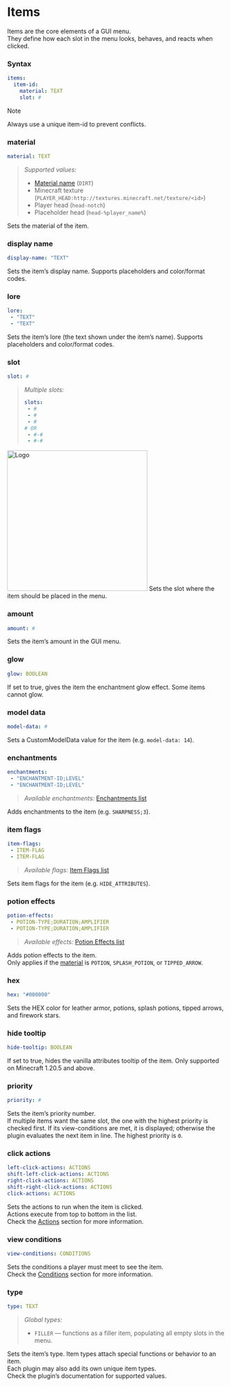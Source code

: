# Items
Items are the core elements of a GUI menu.  
They define how each slot in the menu looks, behaves, and reacts when clicked.

### Syntax
```yaml
items:
  item-id:
    material: TEXT
    slot: #
```
> [!NOTE]
> Always use a unique item-id to prevent conflicts.

### material
```yaml
material: TEXT
```
> *Supported values:*  
> - [Material name](https://hub.spigotmc.org/javadocs/spigot/org/bukkit/Material.html) (`DIRT`)  
> - Minecraft texture (`PLAYER_HEAD:http://textures.minecraft.net/texture/<id>`)  
> - Player head (`head-notch`)  
> - Placeholder head (`head-%player_name%`)

Sets the material of the item.  

### display name
```yaml
display-name: "TEXT"
```
Sets the item’s display name. Supports placeholders and color/format codes.

### lore
```yaml
lore:
 - "TEXT"
 - "TEXT"
```
Sets the item’s lore (the text shown under the item’s name). Supports placeholders and color/format codes.

### slot
```yaml
slot: #
```
> *Multiple slots:*
> ```yaml
> slots:
>  - #
>  - #
>  - #
> # OR
>  - #-#
>  - #-#
> ```

<img src="https://github.com/VinceSMC/SMC-Developments/blob/2340e4f55e1d40989c508a8ca77ba1a6cb528394/images/slots.png" alt="Logo" width="auto" height="325">
Sets the slot where the item should be placed in the menu.

### amount
```yaml
amount: #
```
Sets the item’s amount in the GUI menu.

### glow
```yaml
glow: BOOLEAN
```
If set to true, gives the item the enchantment glow effect. Some items cannot glow.

### model data
```yaml
model-data: #
```
Sets a CustomModelData value for the item (e.g. `model-data: 14`).

### enchantments
```yaml
enchantments:
 - "ENCHANTMENT-ID;LEVEL"
 - "ENCHANTMENT-ID;LEVEL"
```
> *Available enchantments:* [Enchantments list](https://hub.spigotmc.org/javadocs/bukkit/org/bukkit/enchantments/Enchantment.html)

Adds enchantments to the item (e.g. `SHARPNESS;3`).

### item flags
```yaml
item-flags:
 - ITEM-FLAG
 - ITEM-FLAG
```
> *Available flags:* [Item Flags list](https://hub.spigotmc.org/javadocs/bukkit/org/bukkit/inventory/ItemFlag.html)

Sets item flags for the item (e.g. `HIDE_ATTRIBUTES`).

### potion effects
```yaml
potion-effects:
 - POTION-TYPE;DURATION;AMPLIFIER
 - POTION-TYPE;DURATION;AMPLIFIER
```
> *Available effects:* [Potion Effects list](https://hub.spigotmc.org/javadocs/bukkit/org/bukkit/potion/PotionEffectType.html)

Adds potion effects to the item.
<br>Only applies if the [material](items.md#material) is `POTION`, `SPLASH_POTION`, or `TIPPED_ARROW`.  

### hex
```yaml
hex: "#000000"
```
Sets the HEX color for leather armor, potions, splash potions, tipped arrows, and firework stars.

### hide tooltip
```yaml
hide-tooltip: BOOLEAN
```
If set to true, hides the vanilla attributes tooltip of the item. Only supported on Minecraft 1.20.5 and above.

### priority
```yaml
priority: #
```
Sets the item’s priority number.
<br> If multiple items want the same slot, the one with the highest priority is checked first. If its view-conditions are met, it is displayed; otherwise the plugin evaluates the next item in line. The highest priority is `0`.

### click actions
```yaml
left-click-actions: ACTIONS
shift-left-click-actions: ACTIONS
right-click-actions: ACTIONS
shift-right-click-actions: ACTIONS
click-actions: ACTIONS
```
Sets the actions to run when the item is clicked.
<br>Actions execute from top to bottom in the list.
<br>Check the [Actions](https://github.com/VinceSMC/SMC-Developments/blob/f5a97c218bf83512aa6d5232cb35e18444c6d88d/documentation/actions.md) section for more information.

### view conditions
```yaml
view-conditions: CONDITIONS
```
Sets the conditions a player must meet to see the item.
<br>Check the [Conditions](https://github.com/VinceSMC/SMC-Developments/blob/main/documentation/conditions.md) section for more information.

### type
```yaml
type: TEXT
```
> *Global types:*
> - `FILLER` — functions as a filler item, populating all empty slots in the menu.

Sets the item’s type. Item types attach special functions or behavior to an item.
<br>Each plugin may also add its own unique item types.
<br>Check the plugin’s documentation for supported values.















